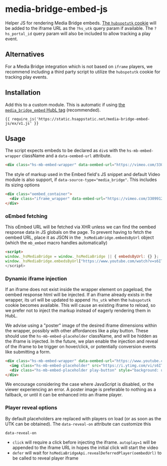 # media-bridge-embed-js

Helper JS for rendering Media Bridge embeds.
[The `hubspotutk` cookie](https://developers.hubspot.com/docs/api/events/tracking-code) will be added to the iframe URL as the `?hs_utk` query param if available.
The `?hs_portal_id` query param will also be included to allow tracking a play event.

## Alternatives
For a Media Bridge integration which is not based on `iframe` players, we recommend including a third party script to utilize the `hubspotutk` cookie for tracking play events.

## Installation
Add this to a custom module. This is automatic if using [the `media_bridge_embed` HubL tag](../README.md#media_bridge_embed-hubl-tag) (recommended).
```
{{ require_js('https://static.hsappstatic.net/media-bridge-embed-js/ex/v1.js' }}
```

## Usage
The script expects embeds to be declared as `div`s with the `hs-mb-embed-wrapper` className and a `data-oembed-url` attribute. 
```html
<div class="hs-mb-embed-wrapper" data-oembed-url="https://vimeo.com/33099121"></div>
```

The style of markup used in the Embed field's JS snippet and default Video module is also support, if `data-source-type="media_bridge"`. This includes its sizing options
```html
<div class="oembed_container">
  <div class="iframe_wrapper" data-embed-url="https://vimeo.com/33099121" data-source-type="media_bridge"></div>
</div>
```

### oEmbed fetching

This oEmbed URL will be fetched via XHR unless we can find the oembed response data in JS globals on the page.
To prevent having to fetch the oembed URL, place it as JSON in the `_hsMediaBridge.embedsByUrl` object (which the `mb_embed` macro handles automatically)
```html
<script>
window._hsMediaBridge = window._hsMediaBridge || { embedsByUrl: {} };
window._hsMediaBridge.embedsByUrl["https://www.youtube.com/watch?v=s6ITvy4qfw0"] = { html: '<iframe src=..." };
</script>
```

### Dynamic iframe injection

If an iframe does not exist inside the wrapper element on pageload, the oembed response html will be injected.
If an iframe already exists in the wrapper, its url will be updated to append `?hs_utk` when the `hubspotutk` cookie becomes available.
This will cause an existing iframe to reload, so we prefer not to inject the markup instead of eagerly rendering them in HubL.

We advise using a "poster" image of the desired iframe dimensions within the wrapper, possibly with other affordances like a play button.
These should use the `hs-mb-embed-placeholder` className, and will be hidden as the iframe is injected.
In the future, we plan enable the injection and reveal of the iframe to be trigger on hover/click, or potentially conversion events like submitting a form.

```html
<div class="hs-mb-embed-wrapper" data-oembed-url="https://www.youtube.com/watch?v=s6ITvy4qfw0">
  <img class="hs-mb-embed-placeholder" src="https://i.ytimg.com/vi/s6ITvy4qfw0/hqdefault.jpg" />
  <div class="hs-mb-embed-placeholder play-button" style="background: url(https://f.hubspotusercontentqa10.net/hubfs/861453961/media-bridge/video-play-trans.png) center no-repeat; background-size: 120px;"></div>
</div>
```

We encourage considering the case where JavaScript is disabled, or the viewer experiencing an error.
A poster image is preferable to nothing as a fallback, or until it can be enhanced into an iframe player.

### Player reveal options
By default placeholders are replaced with players on load (or as soon as the UTK can be obtained). The `data-reveal-on` attribute can customize this

`data-reveal-on`
- `click` will require a click before injecting the iframe. `autoplay=1` will be appended to the iframe URL in hopes the initial click will start the video
- `defer` will wait for `hsMediaBridgeApi.revealDeferredPlayer(oembedUrl)` to be called to reveal player iframe
